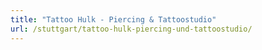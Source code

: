```yaml
---
title: "Tattoo Hulk - Piercing & Tattoostudio"
url: /stuttgart/tattoo-hulk-piercing-und-tattoostudio/
---
```

